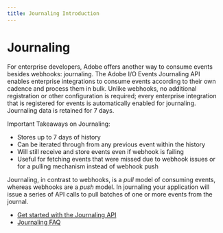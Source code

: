 ```yaml
---
title: Journaling Introduction
---
```


# Journaling

For enterprise developers, Adobe offers another way to consume events besides webhooks: journaling. 
The Adobe I/O Events Journaling API enables enterprise integrations to consume events according 
to their own cadence and process them in bulk. 
Unlike webhooks, no additional registration or other configuration is required; 
every enterprise integration that is registered for events is automatically enabled for journaling. 
Journaling data is retained for 7 days.

Important Takeaways on Journaling:
- Stores up to 7 days of history
- Can be iterated through from any previous event within the history
- Will still receive and store events even if webhook is failing
- Useful for fetching events that were missed due to webhook issues or for a pulling mechanism instead of webhook push

Journaling, in contrast to webhooks, is a _pull_ model of consuming events, whereas webhooks are a _push_ model. 
In journaling your application will issue a series of API calls to pull batches of one or more events from the journal.

* [Get started with the Journaling API](./api/journaling_api.md)
* [Journaling FAQ](../support/faq.md#journaling-faq)